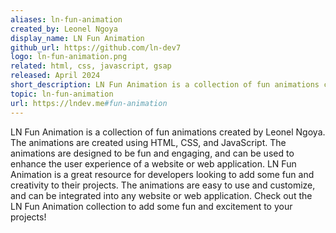 ```yaml
---
aliases: ln-fun-animation
created_by: Leonel Ngoya
display_name: LN Fun Animation
github_url: https://github.com/ln-dev7
logo: ln-fun-animation.png
related: html, css, javascript, gsap
released: April 2024
short_description: LN Fun Animation is a collection of fun animations created by Leonel Ngoya.
topic: ln-fun-animation
url: https://lndev.me#fun-animation
---
```

LN Fun Animation is a collection of fun animations created by Leonel Ngoya. The animations are created using HTML, CSS, and JavaScript. The animations are designed to be fun and engaging, and can be used to enhance the user experience of a website or web application. LN Fun Animation is a great resource for developers looking to add some fun and creativity to their projects. The animations are easy to use and customize, and can be integrated into any website or web application. Check out the LN Fun Animation collection to add some fun and excitement to your projects! 

